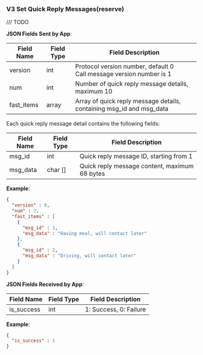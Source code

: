 ### V3 Set Quick Reply Messages(reserve)

/// TODO

**JSON Fields Sent by App**:

| Field Name   | Field Type | Field Description                              |
| ------------ | ---------- | ---------------------------------------------- |
| version      | int        | Protocol version number, default 0 <br />Call message version number is 1 |
| num          | int        | Number of quick reply message details, maximum 10 |
| fast_items   | array      | Array of quick reply message details, containing msg_id and msg_data |

Each quick reply message detail contains the following fields:

| Field Name   | Field Type | Field Description                           |
| ------------ | ---------- | ------------------------------------------- |
| msg_id       | int        | Quick reply message ID, starting from 1     |
| msg_data     | char []    | Quick reply message content, maximum 68 bytes |

**Example**:

```json
{
  "version" : 0,
  "num" : 2,
  "fast_items" : [
    {
      "msg_id" : 1,
      "msg_data" : "Having meal, will contact later"
    },
    {
      "msg_id" : 2,
      "msg_data" : "Driving, will contact later"
    }
  ]
}
```

**JSON Fields Received by App**:

| Field Name   | Field Type | Field Description                           |
| ------------ | ---------- | ------------------------------------------- |
| is_success   | int        | 1: Success, 0: Failure                       |

**Example**:

```json
{
  "is_success" : 1
}
```